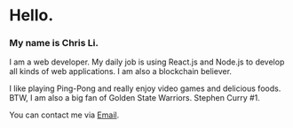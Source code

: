 # Hello.
### My name is Chris Li.

I am a web developer. My daily job is using React.js and Node.js to develop all kinds of web applications. I am also a blockchain believer.

I like playing Ping-Pong and really enjoy video games and delicious foods.
BTW, I am also a big fan of Golden State Warriors. Stephen Curry #1.

You can contact me via [Email](mailto:christopherli1018@gmail.com).
